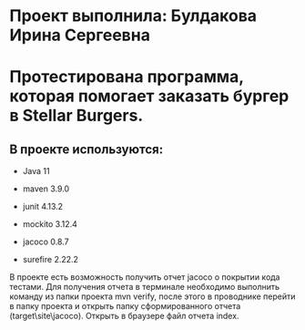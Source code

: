 # Проект выполнила: Булдакова Ирина Сергеевна

# Протестирована программа, которая помогает заказать бургер в Stellar Burgers.

## В проекте используются:
- Java 11

- maven 3.9.0

- junit 4.13.2

- mockito 3.12.4

- jacoco 0.8.7

- surefire 2.22.2

В проекте есть возможность получить отчет jacoco о покрытии кода тестами. 
Для получения отчета в терминале необходимо выполнить команду из папки проекта mvn verify, после этого в проводнике перейти в папку проекта и открыть папку сформированного отчета (target\site\jacoco). 
Открыть в браузере файл отчета index.
